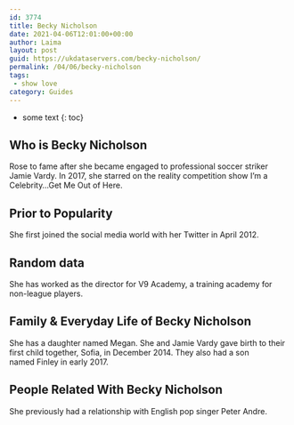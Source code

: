 ```yaml
---
id: 3774
title: Becky Nicholson
date: 2021-04-06T12:01:00+00:00
author: Laima
layout: post
guid: https://ukdataservers.com/becky-nicholson/
permalink: /04/06/becky-nicholson
tags:
 - show love
category: Guides
---
```


* some text
{: toc}


## Who is Becky Nicholson
                  
                  
                  
Rose to fame after she became engaged to professional soccer striker Jamie Vardy. In 2017, she starred on the reality competition show I&#8217;m a Celebrity&#8230;Get Me Out of Here. 
                  
              
            
              
            
                
                
                
## Prior to Popularity
                  
                  
                  
She first joined the social media world with her Twitter in April 2012.
                  
              
            
              
            
                
                
                
## Random data
                  
                  
                  
She has worked as the director for V9 Academy, a training academy for non-league players.
                  
              
            
              
            
                
                
                
## Family & Everyday Life of Becky Nicholson
                  
                  
                  
She has a daughter named Megan. She and Jamie Vardy gave birth to their first child together, Sofia, in December 2014. They also had a son named Finley in early 2017. 
                  
              
            
              
            
                
                
                
## People Related With Becky Nicholson
                  
                  
                  
She previously had a relationship with English pop singer Peter Andre.
                  
              
            
              
            
                
              
            
              
              
            
            
              
            
          
          
          